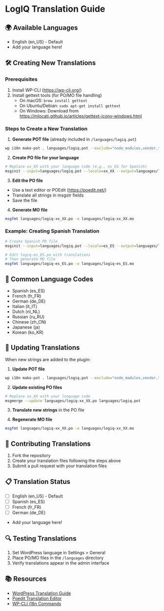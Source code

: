 # LogIQ Translation Guide

## 🌍 Available Languages
- English (en_US) - Default
- Add your language here!

## 🛠️ Creating New Translations

### Prerequisites
1. Install WP-CLI (https://wp-cli.org/)
2. Install gettext tools (for PO/MO file handling)
   - On macOS: `brew install gettext`
   - On Ubuntu/Debian: `sudo apt-get install gettext`
   - On Windows: Download from https://mlocati.github.io/articles/gettext-iconv-windows.html

### Steps to Create a New Translation

1. **Generate POT file** (already included in `/languages/logiq.pot`)
```bash
wp i18n make-pot . languages/logiq.pot --exclude="node_modules,vendor,tests"
```

2. **Create PO file for your language**
```bash
# Replace xx_XX with your language code (e.g., es_ES for Spanish)
msginit --input=languages/logiq.pot --locale=xx_XX --output=languages/logiq-xx_XX.po
```

3. **Edit the PO file**
- Use a text editor or POEdit (https://poedit.net/)
- Translate all strings in msgstr fields
- Save the file

4. **Generate MO file**
```bash
msgfmt languages/logiq-xx_XX.po -o languages/logiq-xx_XX.mo
```

### Example: Creating Spanish Translation

```bash
# Create Spanish PO file
msginit --input=languages/logiq.pot --locale=es_ES --output=languages/logiq-es_ES.po

# Edit logiq-es_ES.po with translations
# Then generate MO file
msgfmt languages/logiq-es_ES.po -o languages/logiq-es_ES.mo
```

## 📝 Common Language Codes
- Spanish (es_ES)
- French (fr_FR)
- German (de_DE)
- Italian (it_IT)
- Dutch (nl_NL)
- Russian (ru_RU)
- Chinese (zh_CN)
- Japanese (ja)
- Korean (ko_KR)

## 🔄 Updating Translations

When new strings are added to the plugin:

1. **Update POT file**
```bash
wp i18n make-pot . languages/logiq.pot --exclude="node_modules,vendor,tests"
```

2. **Update existing PO files**
```bash
# Replace xx_XX with your language code
msgmerge --update languages/logiq-xx_XX.po languages/logiq.pot
```

3. **Translate new strings** in the PO file

4. **Regenerate MO file**
```bash
msgfmt languages/logiq-xx_XX.po -o languages/logiq-xx_XX.mo
```

## 🤝 Contributing Translations

1. Fork the repository
2. Create your translation files following the steps above
3. Submit a pull request with your translation files

## 📋 Translation Status
- [ ] English (en_US) - Default
- [ ] Spanish (es_ES)
- [ ] French (fr_FR)
- [ ] German (de_DE)
- Add your language here!

## 🔍 Testing Translations

1. Set WordPress language in Settings > General
2. Place PO/MO files in the `/languages` directory
3. Verify translations appear in the admin interface

## 📚 Resources
- [WordPress Translation Guide](https://developer.wordpress.org/plugins/internationalization/)
- [Poedit Translation Editor](https://poedit.net/)
- [WP-CLI i18n Commands](https://developer.wordpress.org/cli/commands/i18n/) 